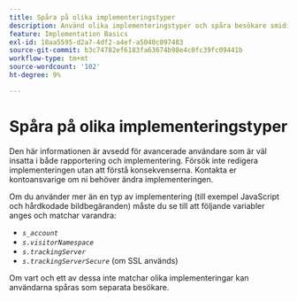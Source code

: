 ```yaml
---
title: Spåra på olika implementeringstyper
description: Använd olika implementeringstyper och spåra besökare smidigt mellan dem.
feature: Implementation Basics
exl-id: 18aa5595-d2a7-4df2-a4ef-a5040c097483
source-git-commit: b3c74782ef6183fa63674b98e4c0fc39fc09441b
workflow-type: tm+mt
source-wordcount: '102'
ht-degree: 9%

---
```


# Spåra på olika implementeringstyper

Den här informationen är avsedd för avancerade användare som är väl insatta i både rapportering och implementering. Försök inte redigera implementeringen utan att förstå konsekvenserna. Kontakta er kontoansvarige om ni behöver ändra implementeringen.

Om du använder mer än en typ av implementering (till exempel JavaScript och hårdkodade bildbegäranden) måste du se till att följande variabler anges och matchar varandra:

* *`s_account`*
* *`s.visitorNamespace`*
* *`s.trackingServer`*
* *`s.trackingServerSecure`* (om SSL används)

Om vart och ett av dessa inte matchar olika implementeringar kan användarna spåras som separata besökare.
